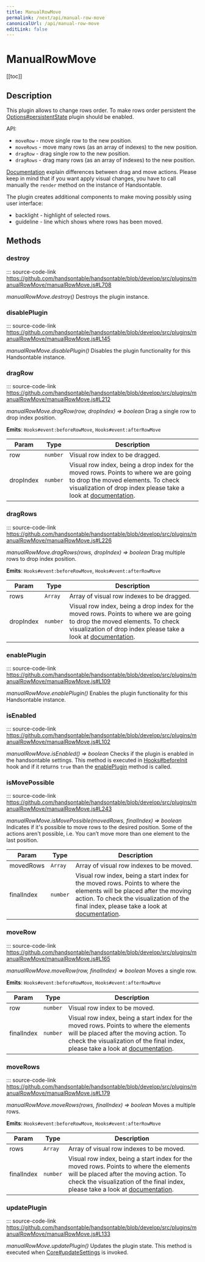 ```yaml
---
title: ManualRowMove
permalink: /next/api/manual-row-move
canonicalUrl: /api/manual-row-move
editLink: false
---
```


# ManualRowMove

[[toc]]

## Description

This plugin allows to change rows order. To make rows order persistent the [Options#persistentState](./Options/#persistentState)
plugin should be enabled.

API:
- `moveRow` - move single row to the new position.
- `moveRows` - move many rows (as an array of indexes) to the new position.
- `dragRow` - drag single row to the new position.
- `dragRows` - drag many rows (as an array of indexes) to the new position.

[Documentation](https://handsontable.com/docs/demo-moving.html) explain differences between drag and move actions. Please keep in mind that if you want apply visual changes,
you have to call manually the `render` method on the instance of Handsontable.

The plugin creates additional components to make moving possibly using user interface:
- backlight - highlight of selected rows.
- guideline - line which shows where rows has been moved.


## Methods

### destroy
::: source-code-link https://github.com/handsontable/handsontable/blob/develop/src/plugins/manualRowMove/manualRowMove.js#L708
  

_manualRowMove.destroy()_
Destroys the plugin instance.



### disablePlugin
::: source-code-link https://github.com/handsontable/handsontable/blob/develop/src/plugins/manualRowMove/manualRowMove.js#L145
  

_manualRowMove.disablePlugin()_
Disables the plugin functionality for this Handsontable instance.



### dragRow
::: source-code-link https://github.com/handsontable/handsontable/blob/develop/src/plugins/manualRowMove/manualRowMove.js#L212
  

_manualRowMove.dragRow(row, dropIndex) ⇒ boolean_
Drag a single row to drop index position.

**Emits**: <code>Hooks#event:beforeRowMove</code>, <code>Hooks#event:afterRowMove</code>  

| Param | Type | Description |
| --- | --- | --- |
| row | `number` | Visual row index to be dragged. |
| dropIndex | `number` | Visual row index, being a drop index for the moved rows. Points to where we are going to drop the moved elements. To check visualization of drop index please take a look at [documentation](https://handsontable.com/docs/demo-moving.html). |



### dragRows
::: source-code-link https://github.com/handsontable/handsontable/blob/develop/src/plugins/manualRowMove/manualRowMove.js#L226
  

_manualRowMove.dragRows(rows, dropIndex) ⇒ boolean_
Drag multiple rows to drop index position.

**Emits**: <code>Hooks#event:beforeRowMove</code>, <code>Hooks#event:afterRowMove</code>  

| Param | Type | Description |
| --- | --- | --- |
| rows | `Array` | Array of visual row indexes to be dragged. |
| dropIndex | `number` | Visual row index, being a drop index for the moved rows. Points to where we are going to drop the moved elements. To check visualization of drop index please take a look at [documentation](https://handsontable.com/docs/demo-moving.html). |



### enablePlugin
::: source-code-link https://github.com/handsontable/handsontable/blob/develop/src/plugins/manualRowMove/manualRowMove.js#L109
  

_manualRowMove.enablePlugin()_
Enables the plugin functionality for this Handsontable instance.



### isEnabled
::: source-code-link https://github.com/handsontable/handsontable/blob/develop/src/plugins/manualRowMove/manualRowMove.js#L102
  

_manualRowMove.isEnabled() ⇒ boolean_
Checks if the plugin is enabled in the handsontable settings. This method is executed in [Hooks#beforeInit](./Hooks/#beforeInit)
hook and if it returns `true` than the [enablePlugin](#ManualRowMove+enablePlugin) method is called.



### isMovePossible
::: source-code-link https://github.com/handsontable/handsontable/blob/develop/src/plugins/manualRowMove/manualRowMove.js#L243
  

_manualRowMove.isMovePossible(movedRows, finalIndex) ⇒ boolean_
Indicates if it's possible to move rows to the desired position. Some of the actions aren't possible, i.e. You can’t move more than one element to the last position.


| Param | Type | Description |
| --- | --- | --- |
| movedRows | `Array` | Array of visual row indexes to be moved. |
| finalIndex | `number` | Visual row index, being a start index for the moved rows. Points to where the elements will be placed after the moving action. To check the visualization of the final index, please take a look at [documentation](https://handsontable.com/docs/demo-moving.html). |



### moveRow
::: source-code-link https://github.com/handsontable/handsontable/blob/develop/src/plugins/manualRowMove/manualRowMove.js#L165
  

_manualRowMove.moveRow(row, finalIndex) ⇒ boolean_
Moves a single row.

**Emits**: <code>Hooks#event:beforeRowMove</code>, <code>Hooks#event:afterRowMove</code>  

| Param | Type | Description |
| --- | --- | --- |
| row | `number` | Visual row index to be moved. |
| finalIndex | `number` | Visual row index, being a start index for the moved rows. Points to where the elements will be placed after the moving action. To check the visualization of the final index, please take a look at [documentation](https://handsontable.com/docs/demo-moving.html). |



### moveRows
::: source-code-link https://github.com/handsontable/handsontable/blob/develop/src/plugins/manualRowMove/manualRowMove.js#L179
  

_manualRowMove.moveRows(rows, finalIndex) ⇒ boolean_
Moves a multiple rows.

**Emits**: <code>Hooks#event:beforeRowMove</code>, <code>Hooks#event:afterRowMove</code>  

| Param | Type | Description |
| --- | --- | --- |
| rows | `Array` | Array of visual row indexes to be moved. |
| finalIndex | `number` | Visual row index, being a start index for the moved rows. Points to where the elements will be placed after the moving action. To check the visualization of the final index, please take a look at [documentation](https://handsontable.com/docs/demo-moving.html). |



### updatePlugin
::: source-code-link https://github.com/handsontable/handsontable/blob/develop/src/plugins/manualRowMove/manualRowMove.js#L133
  

_manualRowMove.updatePlugin()_
Updates the plugin state. This method is executed when [Core#updateSettings](./Core/#updateSettings) is invoked.


